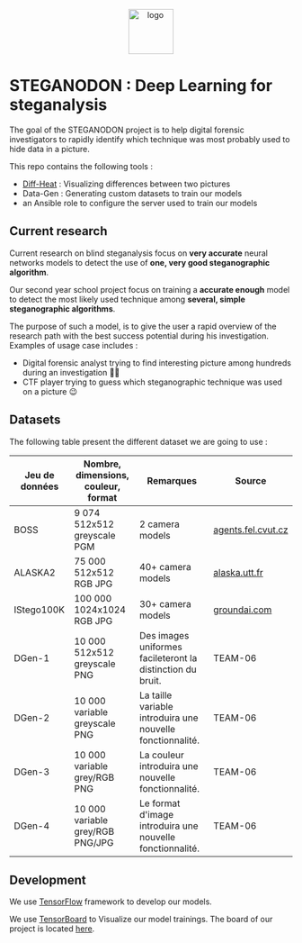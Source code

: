 <p align="center">
<img width="80px" src="https://image.flaticon.com/icons/svg/921/921887.svg" alt="logo">
</p>

# STEGANODON : Deep Learning for steganalysis

The goal of the STEGANODON project is to help digital forensic investigators to rapidly identify which technique was most probably used to hide data in a picture.

This repo contains the following tools :
- [Diff-Heat](https://github.com/Natsec/steganodon/tree/master/diff-heat#diff-heat) : Visualizing differences between two pictures
- Data-Gen : Generating custom datasets to train our models
- an Ansible role to configure the server used to train our models

## Current research

Current research on blind steganalysis focus on **very accurate** neural networks models to detect the use of **one, very good steganographic algorithm**.

Our second year school project focus on training a **accurate enough** model to detect the most likely used technique among **several, simple steganographic algorithms**.

<!-- The following illustration gives a better picture : -->

The purpose of such a model, is to give the user a rapid overview of the research path with the best success potential during his investigation. Examples of usage case includes :
- Digital forensic analyst trying to find interesting picture among hundreds during an investigation 🕵️‍♀️
- CTF player trying to guess which steganographic technique was used on a picture 😉

## Datasets

The following table present the different dataset we are going to use :

| Jeu de données | Nombre, dimensions, couleur, format | Remarques                                                  | Source                                                                                              |
| -------------- | ----------------------------------- | ---------------------------------------------------------- | --------------------------------------------------------------------------------------------------- |
| BOSS           | 9 074 512x512 greyscale PGM         | 2 camera models                                            | [agents.fel.cvut.cz](http://agents.fel.cvut.cz/boss/index.php?mode=VIEW&tmpl=materials)             |
| ALASKA2        | 75 000 512x512 RGB JPG              | 40+ camera models                                          | [alaska.utt.fr](https://alaska.utt.fr/)                                                             |
| IStego100K     | 100 000 1024x1024 RGB JPG           | 30+ camera models                                          | [groundai.com](https://www.groundai.com/project/istego100k-large-scale-image-steganalysis-dataset/) |
| DGen-1         | 10 000 512x512 greyscale PNG        | Des images uniformes facileteront la distinction du bruit. | TEAM-06                                                                                             |
| DGen-2         | 10 000 variable greyscale PNG       | La taille variable introduira une nouvelle fonctionnalité. | TEAM-06                                                                                             |
| DGen-3         | 10 000 variable grey/RGB PNG        | La couleur introduira une nouvelle fonctionnalité.         | TEAM-06                                                                                             |
| DGen-4         | 10 000 variable grey/RGB PNG/JPG    | Le format d'image introduira une nouvelle fonctionnalité.  | TEAM-06                                                                                             |

## Development

We use [TensorFlow](https://www.tensorflow.org/) framework to develop our models.

We use [TensorBoard](https://www.tensorflow.org/tensorboard) to Visualize our model trainings. The board of our project is located [here](https://tensorboard.dev/experiment/to6cbfQcQNGOJr7NJ6rDlQ/#scalars).
